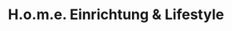 ---
title: "H.o.m.e. Einrichtung & Lifestyle"
url: /wunstorf/h-o-m-e-einrichtung-und-lifestyle/
shop: Raumausstattung
---